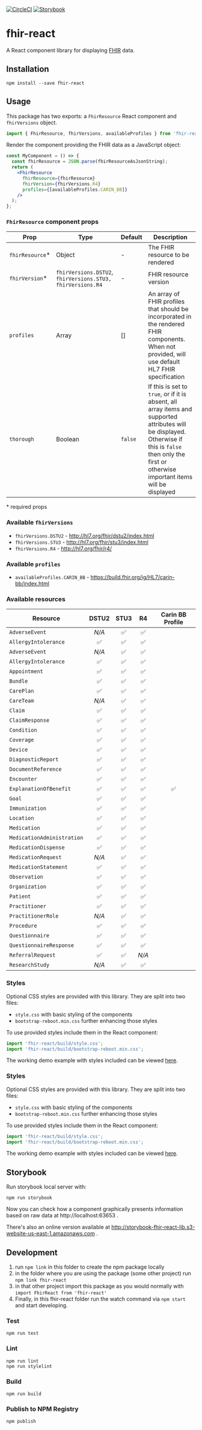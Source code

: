 [![CircleCI](https://circleci.com/gh/1uphealth/fhir-react/tree/master.svg?style=svg)](https://circleci.com/gh/1uphealth/fhir-react/tree/master)
[![Storybook](https://github.com/storybookjs/brand/raw/master/badge/badge-storybook.svg?sanitize=true)](http://storybook-fhir-react-lib.s3-website-us-east-1.amazonaws.com/)

# fhir-react

A React component library for displaying [FHIR](https://1up.health/dev/doc/introduction-to-fhir) data.

## Installation

```
npm install --save fhir-react
```

## Usage

This package has two exports: a `FhirResource` React component and `fhirVersions` object.

```js
import { FhirResource, fhirVersions, availableProfiles } from 'fhir-react';
```

Render the component providing the FHIR data as a JavaScript object:

```jsx
const MyComponent = () => {
  const fhirResource = JSON.parse(fhirResourceAsJsonString);
  return (
    <FhirResource
      fhirResource={fhirResource}
      fhirVersion={fhirVersions.R4}
      profiles={[availableProfiles.CARIN_BB]}
    />
  );
};
```

### `FhirResource` component props

| Prop             | Type                                                       | Default | Description                                                                                                                                                                                               |
| ---------------- | ---------------------------------------------------------- | ------- | --------------------------------------------------------------------------------------------------------------------------------------------------------------------------------------------------------- |
| `fhirResource`\* | Object                                                     | -       | The FHIR resource to be rendered                                                                                                                                                                          |
| `fhirVersion`\*  | `fhirVersions.DSTU2`, `fhirVersions.STU3, fhirVersions.R4` | -       | FHIR resource version                                                                                                                                                                                     |
| `profiles`       | Array                                                      | []      | An array of FHIR profiles that should be incorporated in the rendered FHIR components. When not provided, will use default HL7 FHIR specification                                                         |
| `thorough`       | Boolean                                                    | `false` | If this is set to `true`, or if it is absent, all array items and supported attributes will be displayed. Otherwise if this is `false` then only the first or otherwise important items will be displayed |

\* required props

### Available `fhirVersions`

- `fhirVersions.DSTU2` - http://hl7.org/fhir/dstu2/index.html
- `fhirVersions.STU3` - http://hl7.org/fhir/stu3/index.html
- `fhirVersions.R4` - http://hl7.org/fhir/r4/

### Available `profiles`

- `availableProfiles.CARIN_BB` - https://build.fhir.org/ig/HL7/carin-bb/index.html

### Available resources

| Resource                   | DSTU2 | STU3 |  R4   | Carin BB Profile |
| -------------------------- | :---: | :--: | :---: | :--------------: |
| `AdverseEvent`             | _N/A_ |  ✅  |  ✅   |
| `AllergyIntolerance`       |  ✅   |  ✅  |  ✅   |
| `AdverseEvent`             | _N/A_ |  ✅  |  ✅   |
| `AllergyIntolerance`       |  ✅   |  ✅  |  ✅   |
| `Appointment`              |  ✅   |  ✅  |  ✅   |
| `Bundle`                   |  ✅   |  ✅  |  ✅   |
| `CarePlan`                 |  ✅   |  ✅  |  ✅   |
| `CareTeam`                 | _N/A_ |  ✅  |  ✅   |
| `Claim`                    |  ✅   |  ✅  |  ✅   |
| `ClaimResponse`            |  ✅   |  ✅  |  ✅   |
| `Condition`                |  ✅   |  ✅  |  ✅   |
| `Coverage`                 |  ✅   |  ✅  |  ✅   |
| `Device`                   |  ✅   |  ✅  |  ✅   |
| `DiagnosticReport`         |  ✅   |  ✅  |  ✅   |
| `DocumentReference`        |  ✅   |  ✅  |  ✅   |
| `Encounter`                |  ✅   |  ✅  |  ✅   |
| `ExplanationOfBenefit`     |  ✅   |  ✅  |  ✅   |        ✅        |
| `Goal`                     |  ✅   |  ✅  |  ✅   |
| `Immunization`             |  ✅   |  ✅  |  ✅   |
| `Location`                 |  ✅   |  ✅  |  ✅   |
| `Medication`               |  ✅   |  ✅  |  ✅   |
| `MedicationAdministration` |  ✅   |  ✅  |  ✅   |
| `MedicationDispense`       |  ✅   |  ✅  |  ✅   |
| `MedicationRequest`        | _N/A_ |  ✅  |  ✅   |
| `MedicationStatement`      |  ✅   |  ✅  |  ✅   |
| `Observation`              |  ✅   |  ✅  |  ✅   |
| `Organization`             |  ✅   |  ✅  |  ✅   |
| `Patient`                  |  ✅   |  ✅  |  ✅   |
| `Practitioner`             |  ✅   |  ✅  |  ✅   |
| `PractitionerRole`         | _N/A_ |  ✅  |  ✅   |
| `Procedure`                |  ✅   |  ✅  |  ✅   |
| `Questionnaire`            |  ✅   |  ✅  |  ✅   |
| `QuestionnaireResponse`    |  ✅   |  ✅  |  ✅   |
| `ReferralRequest`          |  ✅   |  ✅  | _N/A_ |
| `ResearchStudy`            | _N/A_ |  ✅  |  ✅   |

### Styles

Optional CSS styles are provided with this library. They are split into two files:

- `style.css` with basic styling of the components
- `bootstrap-reboot.min.css` further enhancing those styles

To use provided styles include them in the React component:

```js
import 'fhir-react/build/style.css';
import 'fhir-react/build/bootstrap-reboot.min.css';
```

The working demo example with styles included can be viewed [here](https://codesandbox.io/s/infallible-diffie-r6ln5).

### Styles

Optional CSS styles are provided with this library. They are split into two files:

- `style.css` with basic styling of the components
- `bootstrap-reboot.min.css` further enhancing those styles

To use provided styles include them in the React component:

```js
import 'fhir-react/build/style.css';
import 'fhir-react/build/bootstrap-reboot.min.css';
```

The working demo example with styles included can be viewed [here](https://codesandbox.io/s/infallible-diffie-r6ln5).

## Storybook

Run storybook local server with:

```
npm run storybook
```

Now you can check how a component graphically presents information based on raw data at http://localhost:63653 .

There's also an online version available at http://storybook-fhir-react-lib.s3-website-us-east-1.amazonaws.com .

## Development

1. run `npm link` in this folder to create the npm package locally
1. in the folder where you are using the package (some other project) run `npm link fhir-react`
1. in that other project import this package as you would normally with `import FhirReact from 'fhir-react'`
1. Finally, in this fhir-react folder run the watch command via `npm start` and start developing.

### Test

```
npm run test
```

### Lint

```
npm run lint
npm run stylelint
```

### Build

```
npm run build
```

### Publish to NPM Registry

```
npm publish
```
